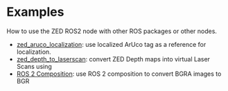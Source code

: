 # Examples
How to use the ZED ROS2 node with other ROS packages or other nodes.

* [zed_aruco_localization](./zed_aruco_localization): use localized ArUco tag as a reference for localization.
* [zed_depth_to_laserscan](./zed_depth_to_laserscan): convert ZED Depth maps into virtual Laser Scans using
* [ROS 2 Composition](https://docs.ros.org/en/humble/Concepts/Intermediate/About-Composition.html): use ROS 2 composition to convert BGRA images to BGR




